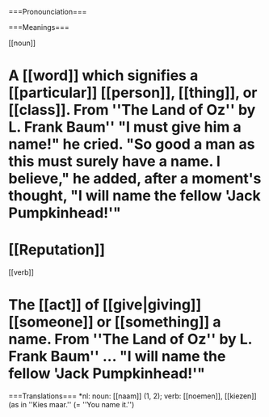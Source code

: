 ===Pronounciation===

===Meanings===

[[noun]]
# A [[word]] which signifies a [[particular]] [[person]], [[thing]], or [[class]]. From ''The Land of Oz'' by L. Frank Baum'' "I must give him a name!" he cried. "So good a man as this must surely have a name. I believe," he added, after a moment's thought, "I will name the fellow 'Jack Pumpkinhead!'"
# [[Reputation]]

[[verb]]
# The [[act]] of [[give|giving]] [[someone]] or [[something]] a name. From ''The Land of Oz'' by L. Frank Baum'' ... "I will name the fellow 'Jack Pumpkinhead!'"

===Translations===
*nl: noun: [[naam]] (1, 2); verb: [[noemen]], [[kiezen]] (as in ''Kies maar.'' (= ''You name it.'')